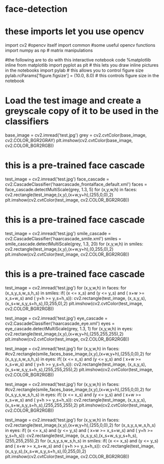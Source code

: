 # face-detection

# these imports let you use opencv
import cv2 #opencv itself
import common #some useful opencv functions
import numpy as np # matrix manipulations

#the following are to do with this interactive notebook code
%matplotlib inline 
from matplotlib import pyplot as plt # this lets you draw inline pictures in the notebooks
import pylab # this allows you to control figure size 
pylab.rcParams['figure.figsize'] = (10.0, 8.0) # this controls figure size in the notebook

# Load the test image and create a greyscale copy of it to be used in the classifiers

base_image = cv2.imread('test.jpg')
grey = cv2.cvtColor(base_image, cv2.COLOR_BGR2GRAY)
plt.imshow(cv2.cvtColor(base_image, cv2.COLOR_BGR2RGB))


# this is a pre-trained face cascade
test_image = cv2.imread('test.jpg')
face_cascade = cv2.CascadeClassifier('haarcascade_frontalface_default.xml')
faces = face_cascade.detectMultiScale(grey, 1.3, 5)
for (x,y,w,h) in faces:
     cv2.rectangle(test_image,(x,y),(x+w,y+h),(255,0,0),2)
plt.imshow(cv2.cvtColor(test_image, cv2.COLOR_BGR2RGB))

# this is a pre-trained face cascade
test_image = cv2.imread('test.jpg')
smile_cascade = cv2.CascadeClassifier('haarcascade_smile.xml')
smiles = smile_cascade.detectMultiScale(grey, 1.3, 20)
for (x,y,w,h) in smiles:
     cv2.rectangle(test_image,(x,y),(x+w,y+h),(0,255,0),2)
plt.imshow(cv2.cvtColor(test_image, cv2.COLOR_BGR2RGB))


# this is a pre-trained face cascade
test_image = cv2.imread('test.jpg')
for (x,y,w,h) in faces:
  for (x_s,y_s,w_s,h_s) in smiles:
    if( (x <= x_s) and (y <= y_s) and ( x+w >= x_s+w_s) and ( y+h >= y_s+h_s)):
      cv2.rectangle(test_image, (x_s,y_s),(x_s+w_s,y_s+h_s),(0,255,0),2)
plt.imshow(cv2.cvtColor(test_image, cv2.COLOR_BGR2RGB))

test_image = cv2.imread('test.jpg')
eye_cascade = cv2.CascadeClassifier('haarcascade_eye.xml')
eyes = eye_cascade.detectMultiScale(grey, 1.3, 1)
for (x,y,w,h) in eyes:
     cv2.rectangle(test_image,(x,y),(x+w,y+h),(255,255,255),2)
plt.imshow(cv2.cvtColor(test_image, cv2.COLOR_BGR2RGB))

test_image = cv2.imread('test.jpg')
for (x,y,w,h) in faces:
  #cv2.rectangle(smile_faces_base_image,(x,y),(x+w,y+h),(255,0,0),2)
  for (x_s,y_s,w_s,h_s) in eyes:
    if( (x <= x_s) and (y <= y_s) and ( x+w >= x_s+w_s) and ( y+h >= y_s+h_s)):
      cv2.rectangle(test_image, (x_s,y_s),(x_s+w_s,y_s+h_s),(255,255,255),2)
plt.imshow(cv2.cvtColor(test_image, cv2.COLOR_BGR2RGB))

test_image = cv2.imread('test.jpg')
for (x,y,w,h) in faces:
  #cv2.rectangle(smile_faces_base_image,(x,y),(x+w,y+h),(255,0,0),2)
  for (x_s,y_s,w_s,h_s) in eyes:
    if( (x <= x_s) and (y <= y_s) and ( x+w >= x_s+w_s) and ( y+h >= y_s+h_s)):
      cv2.rectangle(test_image, (x_s,y_s),(x_s+w_s,y_s+h_s),(255,255,255),2)
plt.imshow(cv2.cvtColor(test_image, cv2.COLOR_BGR2RGB))

test_image = cv2.imread('test.jpg')
for (x,y,w,h) in faces:
  cv2.rectangle(test_image,(x,y),(x+w,y+h),(255,0,0),2)
  for (x_s,y_s,w_s,h_s) in eyes:
    if( (x <= x_s) and (y <= y_s) and ( x+w >= x_s+w_s) and ( y+h >= y_s+h_s)):
      cv2.rectangle(test_image, (x_s,y_s),(x_s+w_s,y_s+h_s),(255,255,255),2)
  for (x_s,y_s,w_s,h_s) in smiles:
    if( (x <= x_s) and (y <= y_s) and ( x+w >= x_s+w_s) and ( y+h >= y_s+h_s)):
      cv2.rectangle(test_image, (x_s,y_s),(x_s+w_s,y_s+h_s),(0,255,0),2)
plt.imshow(cv2.cvtColor(test_image, cv2.COLOR_BGR2RGB))
